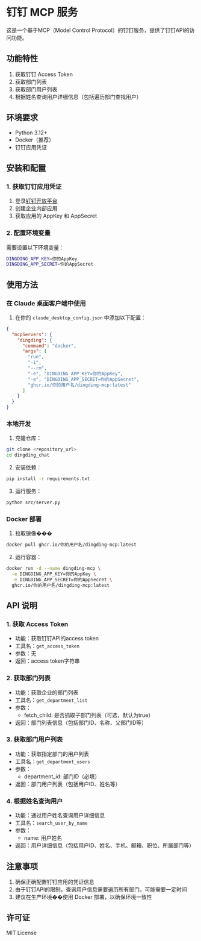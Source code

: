 # 钉钉 MCP 服务

这是一个基于MCP（Model Control Protocol）的钉钉服务，提供了钉钉API的访问功能。

## 功能特性

1. 获取钉钉 Access Token
2. 获取部门列表
3. 获取部门用户列表
4. 根据姓名查询用户详细信息（包括遍历部门查找用户）

## 环境要求

- Python 3.12+
- Docker（推荐）
- 钉钉应用凭证

## 安装和配置

### 1. 获取钉钉应用凭证

1. 登录[钉钉开放平台](https://open.dingtalk.com/)
2. 创建企业内部应用
3. 获取应用的 AppKey 和 AppSecret

### 2. 配置环境变量

需要设置以下环境变量：
```bash
DINGDING_APP_KEY=你的AppKey
DINGDING_APP_SECRET=你的AppSecret
```

## 使用方法

### 在 Claude 桌面客户端中使用

1. 在你的 `claude_desktop_config.json` 中添加以下配置：
```json
{
  "mcpServers": {
    "dingding": {
      "command": "docker",
      "args": [
        "run",
        "-i",
        "--rm",
        "-e", "DINGDING_APP_KEY=你的AppKey",
        "-e", "DINGDING_APP_SECRET=你的AppSecret",
        "ghcr.io/你的用户名/dingding-mcp:latest"
      ]
    }
  }
}
```

### 本地开发

1. 克隆仓库：
```bash
git clone <repository_url>
cd dingding_chat
```

2. 安装依赖：
```bash
pip install -r requirements.txt
```

3. 运行服务：
```bash
python src/server.py
```

### Docker 部署

1. 拉取镜像���
```bash
docker pull ghcr.io/你的用户名/dingding-mcp:latest
```

2. 运行容器：
```bash
docker run -d --name dingding-mcp \
  -e DINGDING_APP_KEY=你的AppKey \
  -e DINGDING_APP_SECRET=你的AppSecret \
  ghcr.io/你的用户名/dingding-mcp:latest
```

## API 说明

### 1. 获取 Access Token
- 功能：获取钉钉API的access token
- 工具名：`get_access_token`
- 参数：无
- 返回：access token字符串

### 2. 获取部门列表
- 功能：获取企业的部门列表
- 工具名：`get_department_list`
- 参数：
  - fetch_child: 是否抓取子部门列表（可选，默认为true）
- 返回：部门列表信息（包括部门ID、名称、父部门ID等）

### 3. 获取部门用户列表
- 功能：获取指定部门的用户列表
- 工具名：`get_department_users`
- 参数：
  - department_id: 部门ID（必填）
- 返回：部门用户列表（包括用户ID、姓名等）

### 4. 根据姓名查询用户
- 功能：通过用户姓名查询用户详细信息
- 工具名：`search_user_by_name`
- 参数：
  - name: 用户姓名
- 返回：用户详细信息（包括用户ID、姓名、手机、邮箱、职位、所属部门等）

## 注意事项

1. 确保正确配置钉钉应用的凭证信息
2. 由于钉钉API的限制，查询用户信息需要遍历所有部门，可能需要一定时间
3. 建议在生产环境��使用 Docker 部署，以确保环境一致性

## 许可证

MIT License 